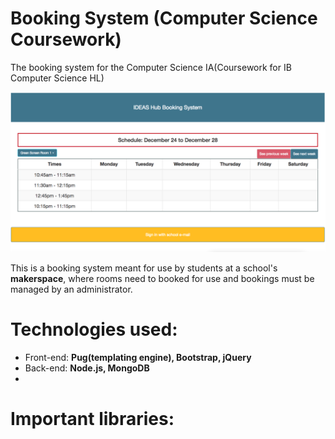 # Booking System (Computer Science Coursework)

The booking system for the Computer Science IA(Coursework for IB Computer Science HL)

![alt text](https://github.com/huzaifa1712/BookingSystemImplementation/blob/master/BookingSystem.png "Booking System")

This is a booking system meant for use by students at a school's **makerspace**, where rooms need to booked for use and bookings must be managed by an administrator.

# Technologies used:
- Front-end: **Pug(templating engine), Bootstrap, jQuery**
- Back-end: **Node.js, MongoDB**
-
# Important libraries:
